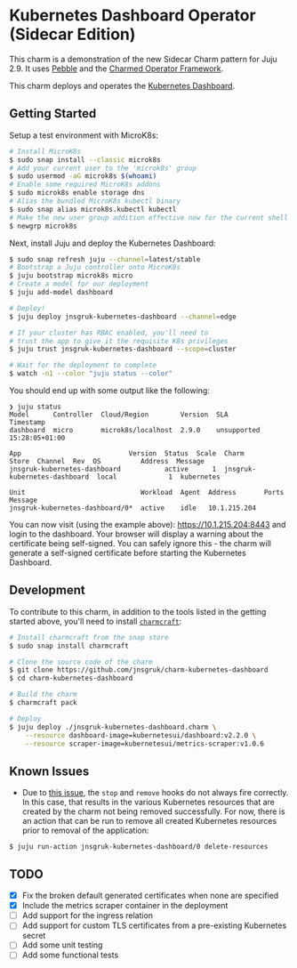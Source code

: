 # Kubernetes Dashboard Operator (Sidecar Edition)

This charm is a demonstration of the new Sidecar Charm pattern for Juju 2.9. It uses [Pebble](https://github.com/canonical/pebble) and the [Charmed Operator Framework](https://juju.is/docs/sdk).

This charm deploys and operates the [Kubernetes Dashboard](https://kubernetes.io/docs/tasks/access-application-cluster/web-ui-dashboard/).

## Getting Started

Setup a test environment with MicroK8s:

```bash
# Install MicroK8s
$ sudo snap install --classic microk8s
# Add your current user to the 'microk8s' group
$ sudo usermod -aG microk8s $(whoami)
# Enable some required MicroK8s addons
$ sudo microk8s enable storage dns
# Alias the bundled MicroK8s kubectl binary
$ sudo snap alias microk8s.kubectl kubectl
# Make the new user group addition effective now for the current shell
$ newgrp microk8s
```

Next, install Juju and deploy the Kubernetes Dashboard:

```bash
$ sudo snap refresh juju --channel=latest/stable
# Bootstrap a Juju controller onto MicroK8s
$ juju bootstrap microk8s micro
# Create a model for our deployment
$ juju add-model dashboard

# Deploy!
$ juju deploy jnsgruk-kubernetes-dashboard --channel=edge

# If your cluster has RBAC enabled, you'll need to
# trust the app to give it the requisite K8s privileges
$ juju trust jnsgruk-kubernetes-dashboard --scope=cluster

# Wait for the deployment to complete
$ watch -n1 --color "juju status --color"
```

You should end up with some output like the following:

```
❯ juju status
Model      Controller  Cloud/Region        Version  SLA          Timestamp
dashboard  micro       microk8s/localhost  2.9.0    unsupported  15:28:05+01:00

App                           Version  Status  Scale  Charm                         Store  Channel  Rev  OS          Address  Message
jnsgruk-kubernetes-dashboard           active      1  jnsgruk-kubernetes-dashboard  local             1  kubernetes

Unit                             Workload  Agent  Address       Ports  Message
jnsgruk-kubernetes-dashboard/0*  active    idle   10.1.215.204
```

You can now visit (using the example above): https://10.1.215.204:8443 and login to the dashboard. Your browser will display a warning about the certificate being self-signed. You can safely ignore this - the charm will generate a self-signed certificate before starting the Kubernetes Dashboard.

## Development

To contribute to this charm, in addition to the tools listed in the getting started above, you'll need to install [`charmcraft`](https://github.com/canonical/charmcraft):

```bash
# Install charmcraft from the snap store
$ sudo snap install charmcraft

# Clone the source code of the charm
$ git clone https://github.com/jnsgruk/charm-kubernetes-dashboard
$ cd charm-kubernetes-dashboard

# Build the charm
$ charmcraft pack

# Deploy
$ juju deploy ./jnsgruk-kubernetes-dashboard.charm \
    --resource dashboard-image=kubernetesui/dashboard:v2.2.0 \
    --resource scraper-image=kubernetesui/metrics-scraper:v1.0.6
```

## Known Issues

- Due to [this issue](https://bugs.launchpad.net/juju/+bug/1926568), the `stop` and `remove` hooks do not always fire correctly. In this case, that results in the various Kubernetes resources that are created by the charm not being removed successfully. For now, there is an action that can be run to remove all created Kubernetes resources prior to removal of the application:

```
$ juju run-action jnsgruk-kubernetes-dashboard/0 delete-resources
```

## TODO

- [x] Fix the broken default generated certificates when none are specified
- [x] Include the metrics scraper container in the deployment
- [ ] Add support for the ingress relation
- [ ] Add support for custom TLS certificates from a pre-existing Kubernetes secret
- [ ] Add some unit testing
- [ ] Add some functional tests
